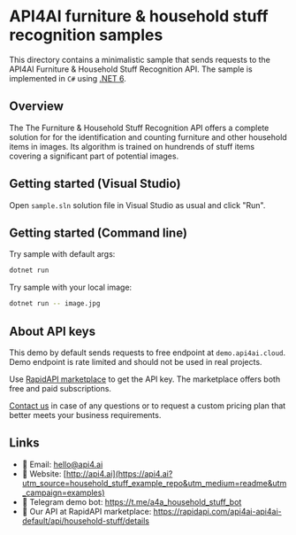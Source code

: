 # API4AI furniture & household stuff recognition samples

This directory contains a minimalistic sample that sends requests to the API4AI Furniture & Household Stuff Recognition API.
The sample is implemented in `C#` using [.NET 6](https://dotnet.microsoft.com/en-us/download/dotnet/6.0).


## Overview

The The Furniture & Household Stuff Recognition API offers a complete solution for for the identification and counting furniture and other household items in images. Its algorithm is trained on hundrends of stuff items covering a significant part of potential images.


## Getting started (Visual Studio)

Open `sample.sln` solution file in Visual Studio as usual and click "Run". 


## Getting started (Command line)

Try sample with default args:

```bash
dotnet run
```

Try sample with your local image:

```bash
dotnet run -- image.jpg
```


## About API keys

This demo by default sends requests to free endpoint at `demo.api4ai.cloud`.
Demo endpoint is rate limited and should not be used in real projects.

Use [RapidAPI marketplace](https://rapidapi.com/api4ai-api4ai-default/api/household-stuff/details) to get the API key. The marketplace offers both
free and paid subscriptions.

[Contact us](https://api4.ai/contacts?utm_source=household_stuff_example_repo&utm_medium=readme&utm_campaign=examples) in case of any questions or to request a custom pricing plan
that better meets your business requirements.


## Links

* 📩 Email: hello@api4.ai
* 🔗 Website: [http://api4.ai](https://api4.ai?utm_source=household_stuff_example_repo&utm_medium=readme&utm_campaign=examples)
* 🤖 Telegram demo bot: https://t.me/a4a_household_stuff_bot
* 🔵 Our API at RapidAPI marketplace: https://rapidapi.com/api4ai-api4ai-default/api/household-stuff/details
